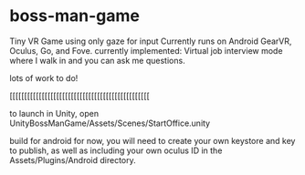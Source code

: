 # boss-man-game

Tiny VR Game using only gaze for input
Currently runs on Android GearVR, Oculus, Go, and Fove.
currently implemented:
Virtual job interview mode where I walk in and you can ask me questions.

lots of work to do!

[[[[[[[[[[[[[[[[[[[[[[[[[[[[[[[[[[[[[[[[[[[[[[[[

to launch in Unity, open UnityBossManGame/Assets/Scenes/StartOffice.unity

build for android for now, you will need to create your own keystore and key to publish, as well as including your own oculus ID in the Assets/Plugins/Android directory.
